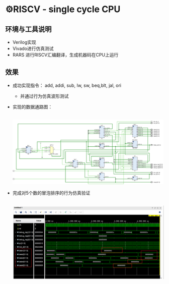 # ⚙RISCV - single cycle CPU

## 环境与工具说明

- Verilog实现
- Vivado进行仿真测试
- RARS 进行RISCV汇编翻译，生成机器码在CPU上运行

## 效果

- 成功实现指令： add, addi, sub, lw, sw, beq,blt, jal, ori
  - 并通过行为仿真波形测试

- 实现的数据通路图：

  ​	![demo](./img/demo.png)

- 完成对5个数的冒泡排序的行为仿真验证

  ​	![demo2](./img/demo2.png)